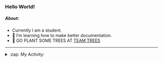 ### Hello World!

##### About:
- Currently I am a student.
- 🌱 I’m learning how to make better documentation.
- 🌱 GO PLANT SOME TREES AT [TEAM TREES](https://teamtrees.org/)

---
<details>
  <summary>:zap: My Activity:</summary>
  
<!--START_SECTION:waka-->
![Code Time](http://img.shields.io/badge/Code%20Time-1%2C077%20hrs%2042%20mins-blue)

**I'm a Night 🦉** 

```text
🌞 Morning                1590 commits        ██░░░░░░░░░░░░░░░░░░░░░░░   09.97 % 
🌆 Daytime                5128 commits        ████████░░░░░░░░░░░░░░░░░   32.14 % 
🌃 Evening                4710 commits        ███████░░░░░░░░░░░░░░░░░░   29.52 % 
🌙 Night                  4527 commits        ███████░░░░░░░░░░░░░░░░░░   28.37 % 
```
📅 **I'm Most Productive on Wednesday** 

```text
Monday                   2341 commits        ████░░░░░░░░░░░░░░░░░░░░░   14.67 % 
Tuesday                  1974 commits        ███░░░░░░░░░░░░░░░░░░░░░░   12.37 % 
Wednesday                3658 commits        ██████░░░░░░░░░░░░░░░░░░░   22.93 % 
Thursday                 2242 commits        ████░░░░░░░░░░░░░░░░░░░░░   14.05 % 
Friday                   1576 commits        ██░░░░░░░░░░░░░░░░░░░░░░░   09.88 % 
Saturday                 1453 commits        ██░░░░░░░░░░░░░░░░░░░░░░░   09.11 % 
Sunday                   2711 commits        ████░░░░░░░░░░░░░░░░░░░░░   16.99 % 
```


📊 **This Week I Spent My Time On** 

```text
🔥 Editors: 
VS Code                  8 hrs 54 mins       █████████████████████████   100.00 % 

🐱‍💻 Projects: 
CSF22                    5 hrs 20 mins       ███████████████░░░░░░░░░░   60.05 % 
praise                   3 hrs 33 mins       ██████████░░░░░░░░░░░░░░░   39.95 % 
```


 Last Updated on 26/03/2023 05:08:50 UTC
<!--END_SECTION:waka-->
</details>
